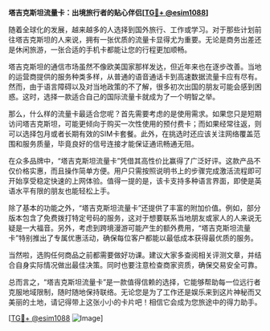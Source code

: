 **塔吉克斯坦流量卡：出境旅行者的贴心伴侣[[TG💪+ @esim1088](https://t.me/s/esim1088)]**

随着全球化的发展，越来越多的人选择到国外旅行、工作或学习。对于那些计划前往塔吉克斯坦的人来说，拥有一张优质的流量卡显得尤为重要。无论是商务出差还是休闲旅游，一张合适的手机卡都能让您的行程更加顺畅。

塔吉克斯坦的通信市场虽然不像欧美国家那样发达，但近年来也在逐步改善。当地的运营商提供的服务种类多样，从普通的语音通话卡到高速数据流量卡应有尽有。然而，由于语言障碍以及对当地政策的不了解，很多初次出国的朋友可能会感到困惑。这时，选择一款适合自己的国际流量卡就成为了一个明智之举。

那么，什么样的流量卡最适合您呢？首先需要考虑的是使用需求。如果您只是短期访问塔吉克斯坦，可能更倾向于购买一次性使用的预付费卡；而如果经常往返，则可以选择包月或者长期有效的SIM卡套餐。此外，在挑选时还应该关注网络覆盖范围和服务质量，毕竟良好的信号连接才能保证通讯畅通无阻。

在众多品牌中，“塔吉克斯坦流量卡”凭借其高性价比赢得了广泛好评。这款产品不仅价格实惠，而且操作简单方便。用户只需按照说明书上的步骤完成激活流程即可开始享受稳定快速的上网体验。值得一提的是，该卡支持多种语言界面，即使是英语水平有限的朋友也能轻松上手。

除了基本的功能之外，“塔吉克斯坦流量卡”还提供了丰富的附加价值。例如，部分版本包含了免费拨打特定号码的服务，这对于想要联系当地朋友或家人的人来说无疑是一大福音。另外，考虑到跨境漫游可能产生的额外费用，“塔吉克斯坦流量卡”特别推出了专属优惠活动，确保每位客户都能以最低成本获得最优质的服务。

当然啦，选购任何商品之前都需要做好功课。建议大家多查阅相关评测文章，并结合自身实际情况做出最佳决策。同时也要注意检查商家资质，确保交易安全可靠。

总而言之，“塔吉克斯坦流量卡”是一款值得信赖的选择，它能够帮助每一位远行者克服地域限制，随时随地保持联络。无论您是为了工作还是娱乐来到这片神秘而又美丽的土地，请记得带上这张小小的卡片吧！相信它会成为您旅途中的得力助手。

[[TG💪+ @esim1088](https://t.me/s/esim1088) ![Image](https://i.postimg.cc/4NQfJmqS/Snipaste-2025-05-13-00-14-12.png)]